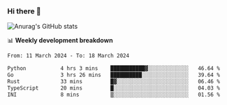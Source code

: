 ### Hi there 👋
![Anurag's GitHub stats](https://github-readme-stats.vercel.app/api?username=jami1024&show_icons=true&theme=radical)

📊 **Weekly development breakdown**
<!--START_SECTION:waka-->

```txt
From: 11 March 2024 - To: 18 March 2024

Python           4 hrs 3 mins    ███████████▓░░░░░░░░░░░░░   46.64 %
Go               3 hrs 26 mins   ██████████░░░░░░░░░░░░░░░   39.64 %
Rust             33 mins         █▓░░░░░░░░░░░░░░░░░░░░░░░   06.46 %
TypeScript       20 mins         █░░░░░░░░░░░░░░░░░░░░░░░░   04.03 %
INI              8 mins          ▒░░░░░░░░░░░░░░░░░░░░░░░░   01.56 %
```

<!--END_SECTION:waka-->
<!--
**jami1024/jami1024** is a ✨ _special_ ✨ repository because its `README.md` (this file) appears on your GitHub profile.

Here are some ideas to get you started:

- 🔭 I’m currently working on ...
- 🌱 I’m currently learning ...
- 👯 I’m looking to collaborate on ...
- 🤔 I’m looking for help with ...
- 💬 Ask me about ...
- 📫 How to reach me: ...
- 😄 Pronouns: ...
- ⚡ Fun fact: ...
-->
